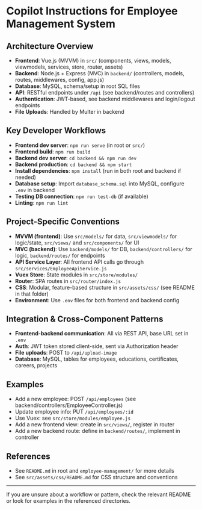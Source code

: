 # Copilot Instructions for Employee Management System

## Architecture Overview
- **Frontend**: Vue.js (MVVM) in `src/` (components, views, models, viewmodels, services, store, router, assets)
- **Backend**: Node.js + Express (MVC) in `backend/` (controllers, models, routes, middlewares, config, app.js)
- **Database**: MySQL, schema/setup in root SQL files
- **API**: RESTful endpoints under `/api` (see backend/routes and controllers)
- **Authentication**: JWT-based, see backend middlewares and login/logout endpoints
- **File Uploads**: Handled by Multer in backend

## Key Developer Workflows
- **Frontend dev server**: `npm run serve` (in root or `src/`)
- **Frontend build**: `npm run build`
- **Backend dev server**: `cd backend && npm run dev`
- **Backend production**: `cd backend && npm start`
- **Install dependencies**: `npm install` (run in both root and backend if needed)
- **Database setup**: Import `database_schema.sql` into MySQL, configure `.env` in backend
- **Testing DB connection**: `npm run test-db` (if available)
- **Linting**: `npm run lint`

## Project-Specific Conventions
- **MVVM (frontend)**: Use `src/models/` for data, `src/viewmodels/` for logic/state, `src/views/` and `src/components/` for UI
- **MVC (backend)**: Use `backend/models/` for DB, `backend/controllers/` for logic, `backend/routes/` for endpoints
- **API Service Layer**: All frontend API calls go through `src/services/EmployeeApiService.js`
- **Vuex Store**: State modules in `src/store/modules/`
- **Router**: SPA routes in `src/router/index.js`
- **CSS**: Modular, feature-based structure in `src/assets/css/` (see README in that folder)
- **Environment**: Use `.env` files for both frontend and backend config

## Integration & Cross-Component Patterns
- **Frontend-backend communication**: All via REST API, base URL set in `.env`
- **Auth**: JWT token stored client-side, sent via Authorization header
- **File uploads**: POST to `/api/upload-image`
- **Database**: MySQL, tables for employees, educations, certificates, careers, projects

## Examples
- Add a new employee: POST `/api/employees` (see backend/controllers/EmployeeController.js)
- Update employee info: PUT `/api/employees/:id`
- Use Vuex: see `src/store/modules/employee.js`
- Add a new frontend view: create in `src/views/`, register in router
- Add a new backend route: define in `backend/routes/`, implement in controller

## References
- See `README.md` in root and `employee-management/` for more details
- See `src/assets/css/README.md` for CSS structure and conventions

---
If you are unsure about a workflow or pattern, check the relevant README or look for examples in the referenced directories.
